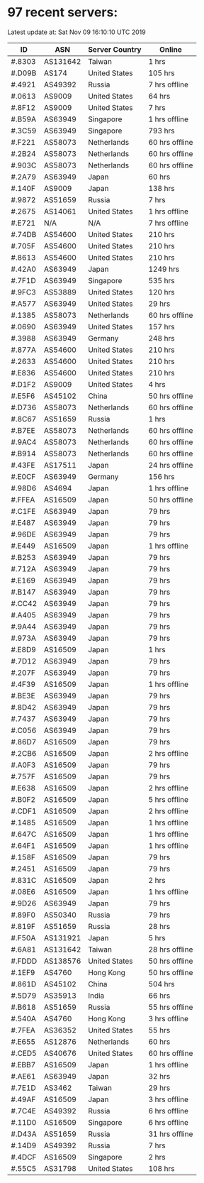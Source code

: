 # 97 recent servers:

Latest update at: Sat Nov 09 16:10:10 UTC 2019

| ID | ASN | Server Country | Online |
| -- | --- | -------------- | ------ |
| #.8303 | AS131642 | Taiwan | 1 hrs |
| #.D09B | AS174 | United States | 105 hrs |
| #.4921 | AS49392 | Russia | 7 hrs offline |
| #.0613 | AS9009 | United States | 64 hrs |
| #.8F12 | AS9009 | United States | 7 hrs |
| #.B59A | AS63949 | Singapore | 1 hrs offline |
| #.3C59 | AS63949 | Singapore | 793 hrs |
| #.F221 | AS58073 | Netherlands | 60 hrs offline |
| #.2B24 | AS58073 | Netherlands | 60 hrs offline |
| #.903C | AS58073 | Netherlands | 60 hrs offline |
| #.2A79 | AS63949 | Japan | 60 hrs |
| #.140F | AS9009 | Japan | 138 hrs |
| #.9872 | AS51659 | Russia | 7 hrs |
| #.2675 | AS14061 | United States | 1 hrs offline |
| #.E721 | N/A | N/A | 7 hrs offline |
| #.74DB | AS54600 | United States | 210 hrs |
| #.705F | AS54600 | United States | 210 hrs |
| #.8613 | AS54600 | United States | 210 hrs |
| #.42A0 | AS63949 | Japan | 1249 hrs |
| #.7F1D | AS63949 | Singapore | 535 hrs |
| #.9FC3 | AS53889 | United States | 120 hrs |
| #.A577 | AS63949 | United States | 29 hrs |
| #.1385 | AS58073 | Netherlands | 60 hrs offline |
| #.0690 | AS63949 | United States | 157 hrs |
| #.3988 | AS63949 | Germany | 248 hrs |
| #.877A | AS54600 | United States | 210 hrs |
| #.2633 | AS54600 | United States | 210 hrs |
| #.E836 | AS54600 | United States | 210 hrs |
| #.D1F2 | AS9009 | United States | 4 hrs |
| #.E5F6 | AS45102 | China | 50 hrs offline |
| #.D736 | AS58073 | Netherlands | 60 hrs offline |
| #.8C67 | AS51659 | Russia | 1 hrs |
| #.B7EE | AS58073 | Netherlands | 60 hrs offline |
| #.9AC4 | AS58073 | Netherlands | 60 hrs offline |
| #.B914 | AS58073 | Netherlands | 60 hrs offline |
| #.43FE | AS17511 | Japan | 24 hrs offline |
| #.E0CF | AS63949 | Germany | 156 hrs |
| #.98D6 | AS4694 | Japan | 1 hrs offline |
| #.FFEA | AS16509 | Japan | 50 hrs offline |
| #.C1FE | AS63949 | Japan | 79 hrs |
| #.E487 | AS63949 | Japan | 79 hrs |
| #.96DE | AS63949 | Japan | 79 hrs |
| #.E449 | AS16509 | Japan | 1 hrs offline |
| #.B253 | AS63949 | Japan | 79 hrs |
| #.712A | AS63949 | Japan | 79 hrs |
| #.E169 | AS63949 | Japan | 79 hrs |
| #.B147 | AS63949 | Japan | 79 hrs |
| #.CC42 | AS63949 | Japan | 79 hrs |
| #.A405 | AS63949 | Japan | 79 hrs |
| #.9A44 | AS63949 | Japan | 79 hrs |
| #.973A | AS63949 | Japan | 79 hrs |
| #.E8D9 | AS16509 | Japan | 1 hrs |
| #.7D12 | AS63949 | Japan | 79 hrs |
| #.207F | AS63949 | Japan | 79 hrs |
| #.4F39 | AS16509 | Japan | 1 hrs offline |
| #.BE3E | AS63949 | Japan | 79 hrs |
| #.8D42 | AS63949 | Japan | 79 hrs |
| #.7437 | AS63949 | Japan | 79 hrs |
| #.C056 | AS63949 | Japan | 79 hrs |
| #.86D7 | AS16509 | Japan | 79 hrs |
| #.2CB6 | AS16509 | Japan | 2 hrs offline |
| #.A0F3 | AS16509 | Japan | 79 hrs |
| #.757F | AS16509 | Japan | 79 hrs |
| #.E638 | AS16509 | Japan | 2 hrs offline |
| #.B0F2 | AS16509 | Japan | 5 hrs offline |
| #.CDF1 | AS16509 | Japan | 2 hrs offline |
| #.1485 | AS16509 | Japan | 1 hrs offline |
| #.647C | AS16509 | Japan | 1 hrs offline |
| #.64F1 | AS16509 | Japan | 1 hrs offline |
| #.158F | AS16509 | Japan | 79 hrs |
| #.2451 | AS16509 | Japan | 79 hrs |
| #.831C | AS16509 | Japan | 2 hrs |
| #.08E6 | AS16509 | Japan | 1 hrs offline |
| #.9D26 | AS63949 | Japan | 79 hrs |
| #.89F0 | AS50340 | Russia | 79 hrs |
| #.819F | AS51659 | Russia | 28 hrs |
| #.F50A | AS131921 | Japan | 5 hrs |
| #.6A81 | AS131642 | Taiwan | 28 hrs offline |
| #.FDDD | AS138576 | United States | 50 hrs offline |
| #.1EF9 | AS4760 | Hong Kong | 50 hrs offline |
| #.861D | AS45102 | China | 504 hrs |
| #.5D79 | AS35913 | India | 66 hrs |
| #.B618 | AS51659 | Russia | 55 hrs offline |
| #.540A | AS4760 | Hong Kong | 3 hrs offline |
| #.7FEA | AS36352 | United States | 55 hrs |
| #.E655 | AS12876 | Netherlands | 60 hrs |
| #.CED5 | AS40676 | United States | 60 hrs offline |
| #.EBB7 | AS16509 | Japan | 1 hrs offline |
| #.AE61 | AS63949 | Japan | 32 hrs |
| #.7E1D | AS3462 | Taiwan | 29 hrs |
| #.49AF | AS16509 | Japan | 3 hrs offline |
| #.7C4E | AS49392 | Russia | 6 hrs offline |
| #.11D0 | AS16509 | Singapore | 6 hrs offline |
| #.D43A | AS51659 | Russia | 31 hrs offline |
| #.14D9 | AS49392 | Russia | 7 hrs |
| #.4DCF | AS16509 | Singapore | 2 hrs |
| #.55C5 | AS31798 | United States | 108 hrs |

